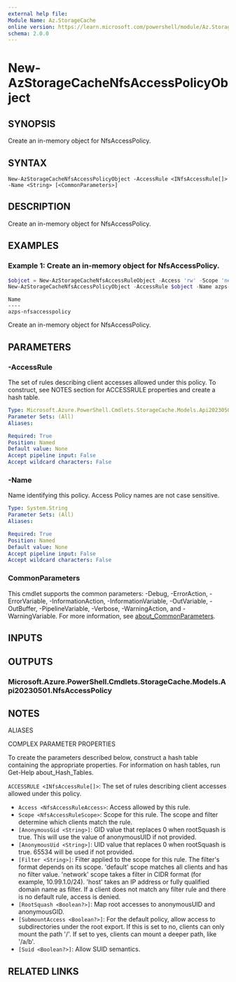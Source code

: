 ```yaml
---
external help file:
Module Name: Az.StorageCache
online version: https://learn.microsoft.com/powershell/module/Az.StorageCache/new-AzStorageCacheNfsAccessPolicyObject
schema: 2.0.0
---
```


# New-AzStorageCacheNfsAccessPolicyObject

## SYNOPSIS
Create an in-memory object for NfsAccessPolicy.

## SYNTAX

```
New-AzStorageCacheNfsAccessPolicyObject -AccessRule <INfsAccessRule[]> -Name <String> [<CommonParameters>]
```

## DESCRIPTION
Create an in-memory object for NfsAccessPolicy.

## EXAMPLES

### Example 1: Create an in-memory object for NfsAccessPolicy.
```powershell
$objcet = New-AzStorageCacheNfsAccessRuleObject -Access 'rw' -Scope 'network' -AnonymousUid "65534" -AnonymousGid "65534" -SubmountAccess:$True -RootSquash:$True -Suid:$False -Filter "10.99.1.0/24"
New-AzStorageCacheNfsAccessPolicyObject -AccessRule $object -Name azps-nfsaccesspolicy
```

```output
Name
----
azps-nfsaccesspolicy
```

Create an in-memory object for NfsAccessPolicy.

## PARAMETERS

### -AccessRule
The set of rules describing client accesses allowed under this policy.
To construct, see NOTES section for ACCESSRULE properties and create a hash table.

```yaml
Type: Microsoft.Azure.PowerShell.Cmdlets.StorageCache.Models.Api20230501.INfsAccessRule[]
Parameter Sets: (All)
Aliases:

Required: True
Position: Named
Default value: None
Accept pipeline input: False
Accept wildcard characters: False
```

### -Name
Name identifying this policy.
Access Policy names are not case sensitive.

```yaml
Type: System.String
Parameter Sets: (All)
Aliases:

Required: True
Position: Named
Default value: None
Accept pipeline input: False
Accept wildcard characters: False
```

### CommonParameters
This cmdlet supports the common parameters: -Debug, -ErrorAction, -ErrorVariable, -InformationAction, -InformationVariable, -OutVariable, -OutBuffer, -PipelineVariable, -Verbose, -WarningAction, and -WarningVariable. For more information, see [about_CommonParameters](http://go.microsoft.com/fwlink/?LinkID=113216).

## INPUTS

## OUTPUTS

### Microsoft.Azure.PowerShell.Cmdlets.StorageCache.Models.Api20230501.NfsAccessPolicy

## NOTES

ALIASES

COMPLEX PARAMETER PROPERTIES

To create the parameters described below, construct a hash table containing the appropriate properties. For information on hash tables, run Get-Help about_Hash_Tables.


`ACCESSRULE <INfsAccessRule[]>`: The set of rules describing client accesses allowed under this policy.
  - `Access <NfsAccessRuleAccess>`: Access allowed by this rule.
  - `Scope <NfsAccessRuleScope>`: Scope for this rule. The scope and filter determine which clients match the rule.
  - `[AnonymousGid <String>]`: GID value that replaces 0 when rootSquash is true. This will use the value of anonymousUID if not provided.
  - `[AnonymousUid <String>]`: UID value that replaces 0 when rootSquash is true. 65534 will be used if not provided.
  - `[Filter <String>]`: Filter applied to the scope for this rule. The filter's format depends on its scope. 'default' scope matches all clients and has no filter value. 'network' scope takes a filter in CIDR format (for example, 10.99.1.0/24). 'host' takes an IP address or fully qualified domain name as filter. If a client does not match any filter rule and there is no default rule, access is denied.
  - `[RootSquash <Boolean?>]`: Map root accesses to anonymousUID and anonymousGID.
  - `[SubmountAccess <Boolean?>]`: For the default policy, allow access to subdirectories under the root export. If this is set to no, clients can only mount the path '/'. If set to yes, clients can mount a deeper path, like '/a/b'.
  - `[Suid <Boolean?>]`: Allow SUID semantics.

## RELATED LINKS

